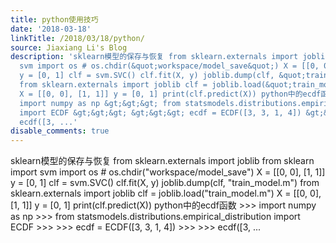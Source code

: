 ```yaml
---
title: python使用技巧
date: '2018-03-18'
linkTitle: /2018/03/18/python/
source: Jiaxiang Li's Blog
description: 'sklearn模型的保存与恢复 from sklearn.externals import joblib from sklearn import
  svm import os # os.chdir(&quot;workspace/model_save&quot;) X = [[0, 0], [1, 1]]
  y = [0, 1] clf = svm.SVC() clf.fit(X, y) joblib.dump(clf, &quot;train_model.m&quot;)
  from sklearn.externals import joblib clf = joblib.load(&quot;train_model.m&quot;)
  X = [[0, 0], [1, 1]] y = [0, 1] print(clf.predict(X)) python中的ecdf函数 &gt;&gt;&gt;
  import numpy as np &gt;&gt;&gt; from statsmodels.distributions.empirical_distribution
  import ECDF &gt;&gt;&gt; &gt;&gt;&gt; ecdf = ECDF([3, 3, 1, 4]) &gt;&gt;&gt; &gt;&gt;&gt;
  ecdf([3, ...'
disable_comments: true
---
```

sklearn模型的保存与恢复 from sklearn.externals import joblib from sklearn import svm import os # os.chdir(&quot;workspace/model_save&quot;) X = [[0, 0], [1, 1]] y = [0, 1] clf = svm.SVC() clf.fit(X, y) joblib.dump(clf, &quot;train_model.m&quot;) from sklearn.externals import joblib clf = joblib.load(&quot;train_model.m&quot;) X = [[0, 0], [1, 1]] y = [0, 1] print(clf.predict(X)) python中的ecdf函数 &gt;&gt;&gt; import numpy as np &gt;&gt;&gt; from statsmodels.distributions.empirical_distribution import ECDF &gt;&gt;&gt; &gt;&gt;&gt; ecdf = ECDF([3, 3, 1, 4]) &gt;&gt;&gt; &gt;&gt;&gt; ecdf([3, ...